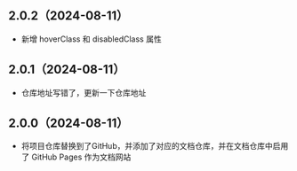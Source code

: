 ## 2.0.2（2024-08-11）
- 新增 hoverClass 和 disabledClass 属性
## 2.0.1（2024-08-11）
- 仓库地址写错了，更新一下仓库地址
## 2.0.0（2024-08-11）
- 将项目仓库替换到了GitHub，并添加了对应的文档仓库，并在文档仓库中启用了 GitHub Pages 作为文档网站
